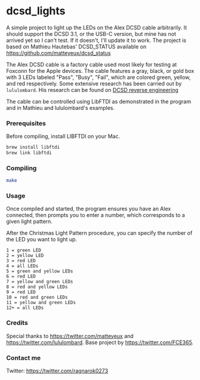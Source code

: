 # dcsd_lights
A simple project to light up the LEDs on the Alex DCSD cable arbitrarily. It should support the DCSD 3.1, or the USB-C version, but mine has not arrived yet so I can't test. If it doesn't, I'll update it to work.
The project is based on Mathieu Hautebas' DCSD_STATUS available on https://github.com/matteyeux/dcsd_status

The Alex DCSD cable is a factory cable used most likely for testing at Foxconn for the Apple devices. The cable features a gray, black, or gold box with 3 LEDs labeled "Pass", "Busy", "Fail", which are colored green, yellow, and red respectively. Some extensive research has been carried out by `lululombard`. His research can be found on <a href = "https://github.com/lululombard/DCSD-reverse-engineering"> DCSD reverse engineering </a>

The cable can be controlled using LibFTDI as demonstrated in the program and in Mathieu and lululombard's examples.

### Prerequisites
Before compiling, install LIBFTDI on your Mac.

```bash
brew install libftdi
brew link libftdi
```

### Compiling
```bash
make
```
### Usage
Once compiled and started, the program ensures you have an Alex connected, then prompts you to enter a number, which corresponds to a given light pattern.

After the Christmas Light Pattern procedure, you can specify the number of the LED you want to light up.
```
1 = green LED
2 = yellow LED
3 = red LED
4 = all LEDs
5 = green and yellow LEDs
6 = red LED
7 = yellow and green LEDs
8 = red and yellow LEDs
9 = red LED
10 = red and green LEDs
11 = yellow and green LEDs
12+ = all LEDs
```
### Credits
Special thanks to https://twitter.com/matteyeux and https://twitter.com/lululombard. Base project by https://twitter.com/FCE365.

### Contact me
Twitter: https://twitter.com/ragnarok0273
